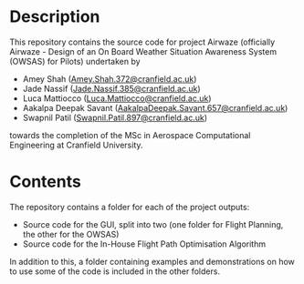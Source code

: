 # Description
This repository contains the source code for project Airwaze (officially Airwaze - Design of an On Board Weather Situation Awareness System (OWSAS) for Pilots) undertaken by

* Amey Shah (Amey.Shah.372@cranfield.ac.uk)
* Jade Nassif (Jade.Nassif.385@cranfield.ac.uk)
* Luca Mattiocco (Luca.Mattiocco@cranfield.ac.uk)
* Aakalpa Deepak Savant (AakalpaDeepak.Savant.657@cranfield.ac.uk)
* Swapnil Patil (Swapnil.Patil.897@cranfield.ac.uk)

towards the completion of the MSc in Aerospace Computational Engineering at Cranfield University.

# Contents
The repository contains a folder for each of the project outputs:
* Source code for the GUI, split into two (one folder for Flight Planning, the other for the OWSAS)
* Source code for the In-House Flight Path Optimisation Algorithm

In addition to this, a folder containing examples and demonstrations on how to use some of the code is included in the other folders.
